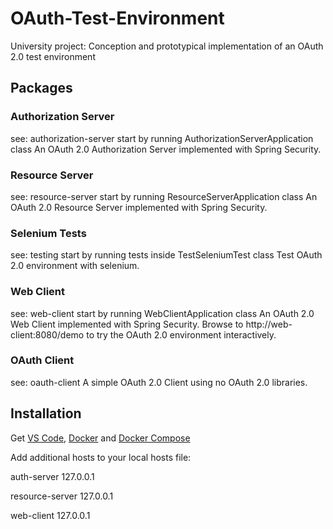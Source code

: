 # OAuth-Test-Environment
University project: Conception and prototypical implementation of an OAuth 2.0 test environment

## Packages
### Authorization Server
see: authorization-server
start by running AuthorizationServerApplication class
An OAuth 2.0 Authorization Server implemented with Spring Security.

### Resource Server
see: resource-server
start by running ResourceServerApplication class
An OAuth 2.0 Resource Server implemented with Spring Security.

### Selenium Tests
see: testing
start by running tests inside TestSeleniumTest class
Test OAuth 2.0 environment with selenium.

### Web Client
see: web-client
start by running WebClientApplication class
An OAuth 2.0 Web Client implemented with Spring Security.
Browse to http://web-client:8080/demo to try the OAuth 2.0 environment interactively.

### OAuth Client
see: oauth-client
A simple OAuth 2.0 Client using no OAuth 2.0 libraries.

## Installation
Get [VS Code](https://code.visualstudio.com/), [Docker](https://docs.docker.com/get-docker/) and [Docker Compose](https://docs.docker.com/compose/install/)

Add additional hosts to your local hosts file:

auth-server       127.0.0.1

resource-server   127.0.0.1

web-client        127.0.0.1
